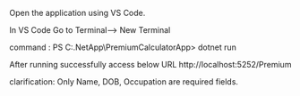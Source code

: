 Open the application using  VS Code.

In VS Code Go to Terminal--> New Terminal 

command : PS C:\.NetApp\PremiumCalculatorApp> dotnet run

After running successfully access below URL
http://localhost:5252/Premium

clarification: Only Name, DOB, Occupation are required fields.
